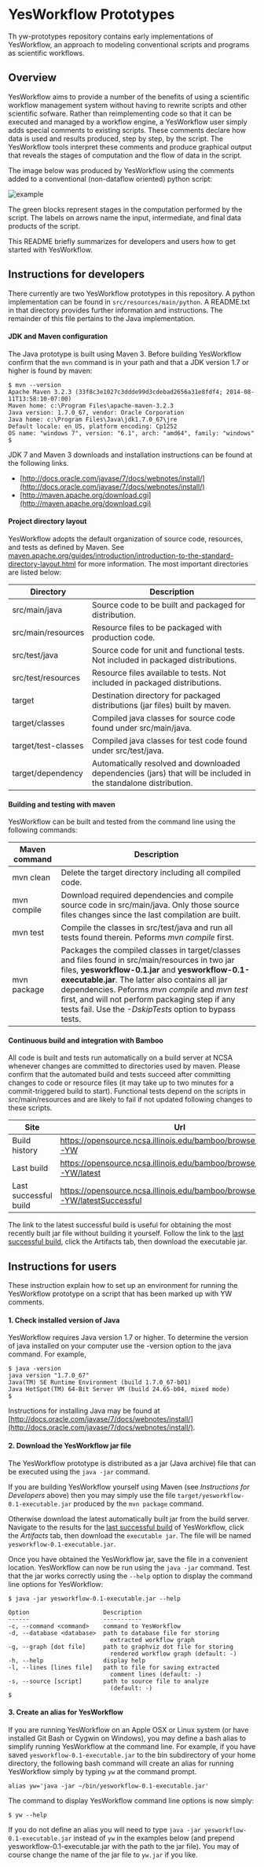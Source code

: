 YesWorkflow Prototypes
======================

Th yw-prototypes repository contains early implementations of YesWorkflow, an approach to modeling conventional scripts and programs as scientific workflows. 

Overview
--------

 YesWorkflow aims to provide a number of the benefits of using a scientific workflow management system without having to rewrite scripts and other scientific sofware.  Rather than reimplementing code so that it can be executed and managed by a workflow engine, a YesWorkflow user simply adds special comments to existing scripts.  These comments declare how data is used and results produced, step by step, by the script.  The YesWorkflow tools interpret these comments and produce graphical output that reveals the stages of computation and the flow of data in the script.

The image below was produced by YesWorkflow using the comments added to a conventional (non-dataflow oriented) python script:

![example](https://cloud.githubusercontent.com/assets/3218259/5593909/93fc7f1c-91e3-11e4-8370-aebcf1341d36.png)

The green blocks represent stages in the computation performed by the script. The labels on arrows name the input, intermediate, and final data products of the script.

This README briefly summarizes for developers and users how to get started with YesWorkflow.


Instructions for developers
---------------------------

There currently are two YesWorkflow prototypes in this repository.  A python implementation can be found in `src/resources/main/python`.  A  README.txt in that directory provides further information and instructions.  The remainder of this file pertains to the Java implementation.

#### JDK and Maven configuration

The Java prototype is built using Maven 3. Before building YesWorkflow confirm that the `mvn` command is in your path and that a JDK version 1.7 or higher is found by maven:
    
    $ mvn --version
    Apache Maven 3.2.3 (33f8c3e1027c3ddde99d3cdebad2656a31e8fdf4; 2014-08-11T13:58:10-07:00)
    Maven home: c:\Program Files\apache-maven-3.2.3
    Java version: 1.7.0_67, vendor: Oracle Corporation
    Java home: c:\Program Files\Java\jdk1.7.0_67\jre
    Default locale: en_US, platform encoding: Cp1252
    OS name: "windows 7", version: "6.1", arch: "amd64", family: "windows"
    $

JDK 7 and Maven 3 downloads and installation instructions can be found at the following links.

- [http://docs.oracle.com/javase/7/docs/webnotes/install/](http://docs.oracle.com/javase/7/docs/webnotes/install/) 
- [http://maven.apache.org/download.cgi](http://maven.apache.org/download.cgi)


#### Project directory layout  

YesWorkflow adopts the default organization of source code, resources, and tests as defined by Maven.  See [maven.apache.org/guides/introduction/introduction-to-the-standard-directory-layout.html](http://maven.apache.org/guides/introduction/introduction-to-the-standard-directory-layout.html) for more information.  The most important directories are listed below:

Directory | Description
----------| -----------
src/main/java | Source code to be built and packaged for distribution.
src/main/resources | Resource files to be packaged with production code.
src/test/java | Source code for unit and functional tests. Not included in packaged distributions.
src/test/resources | Resource files available to tests. Not included in packaged distributions.
target | Destination directory for packaged distributions (jar files) built by maven.
target/classes | Compiled java classes for source code found under src/main/java.
target/test-classes | Compiled java classes for test code found under src/test/java.
target/dependency | Automatically resolved and downloaded dependencies (jars) that will be included in the standalone distribution.


#### Building and testing with maven

YesWorkflow can be built and tested from the command line using the following commands:

Maven command            | Description
-------------------|------------
mvn clean        | Delete the target directory including all compiled code.
mvn compile      | Download required dependencies and compile source code in src/main/java.  Only those source files changes since the last compilation are built.
mvn test         | Compile the classes in src/test/java and run all tests found therein. Peforms *mvn compile* first.
mvn package      | Packages the compiled classes in target/classes and files found in src/main/resources in two jar files, **yesworkflow-0.1.jar** and **yesworkflow-0.1-executable.jar**.  The latter also contains all jar dependencies. Peforms *mvn compile* and *mvn test* first, and will not perform packaging step if any tests fail. Use the *-DskipTests* option to bypass tests. 

#### Continuous build and integration with Bamboo

All code is built and tests run automatically on a build server at NCSA whenever changes are committed to directories used by maven.  Please confirm that the automated build and tests succeed after committing changes to code or resource files (it may take up to two minutes for a commit-triggered build to start).  Functional tests depend on the scripts in src/main/resources and are likely to fail if not updated following changes to these scripts.

Site | Url
-----| ---
Build history | https://opensource.ncsa.illinois.edu/bamboo/browse/KURATOR-YW
Last build | https://opensource.ncsa.illinois.edu/bamboo/browse/KURATOR-YW/latest
Last successful build | https://opensource.ncsa.illinois.edu/bamboo/browse/KURATOR-YW/latestSuccessful

The link to the latest successful build is useful for obtaining the most recently built jar file without building it yourself.  Follow the link to the [last successful build](https://opensource.ncsa.illinois.edu/bamboo/browse/KURATOR-YW/latestSuccessful "last successful build"), click the Artifacts tab, then download the executable jar.

Instructions for users
----------------------

These instruction explain how to set up an environment for running the YesWorkflow prototype on a script that has been marked up with YW comments.


#### 1. Check installed version of Java

YesWorkflow requires Java version 1.7 or higher. To determine the version of java installed on your computer use the -version option to the java command. For example,


    $ java -version
    java version "1.7.0_67"
    Java(TM) SE Runtime Environment (build 1.7.0_67-b01)
    Java HotSpot(TM) 64-Bit Server VM (build 24.65-b04, mixed mode)
    $

Instructions for installing Java may be found at [http://docs.oracle.com/javase/7/docs/webnotes/install/](http://docs.oracle.com/javase/7/docs/webnotes/install/).

#### 2. Download the YesWorkflow jar file

The YesWorkflow prototype is distributed as a jar (Java archive) file that can be executed using the `java -jar` command.  

If you are building YesWorkflow yourself using Maven (see *Instructions for Developers* above) then you may simply use the file `target/yesworkflow-0.1-executable.jar` produced by the `mvn package` command.

Otherwise download the latest automatically built jar from the build server.  Navigate to the results for the [last successful build](https://opensource.ncsa.illinois.edu/bamboo/browse/KURATOR-YW/latestSuccessful "last successful build") of YesWorkflow, click the *Artifacts* tab, then download the `executable jar`.  The file will be named `yesworkflow-0.1-executable.jar`.

Once you have obtained the YesWorkflow jar, save the file in a convenient location.   YesWorkflow can now be run using the `java -jar` command.  Test that the jar works correctly using the `--help` option to display the command line options for YesWorkflow:

    $ java -jar yesworkflow-0.1-executable.jar --help

    Option                     Description
    ------                     -----------
    -c, --command <command>    command to YesWorkflow
    -d, --database <database>  path to database file for storing
                                 extracted workflow graph
    -g, --graph [dot file]     path to graphviz dot file for storing
                                 rendered workflow graph (default: -)
    -h, --help                 display help
    -l, --lines [lines file]   path to file for saving extracted
                                 comment lines (default: -)
    -s, --source [script]      path to source file to analyze
                                 (default: -)
    $

#### 3.  Create an alias for YesWorkflow

If you are running YesWorkflow on an Apple OSX or Linux system (or have installed Git Bash or Cygwin on Windows), you may define a bash alias to simplify running YesWorkflow at the command line.  For example, if you have saved  `yesworkflow-0.1-executable.jar` to the bin subdirectory of your home directory, the following bash command will create an alias for running YesWorkflow simply by typing `yw` at the command prompt.

    alias yw='java -jar ~/bin/yesworkflow-0.1-executable.jar' 

The command to display YesWorkflow command line options is now simply:

    $ yw --help

If you do not define an alias you will need to type `java -jar yesworkflow-0.1-executable.jar` instead of `yw` in the examples below (and prepend yesworkflow-0.1-executable.jar with the path to the jar file).  You may of course change the name of the jar file to `yw.jar` if you like.